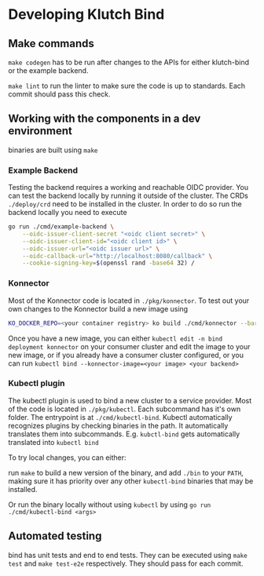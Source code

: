 # Developing Klutch Bind

## Make commands

`make codegen` has to be run after changes to the APIs for either klutch-bind or the example backend.

`make lint` to run the linter to make sure the code is up to standards. Each commit should pass this check.

## Working with the components in a dev environment

binaries are built using `make`

### Example Backend

Testing the backend requires a working and reachable OIDC provider. You can test the backend locally
by running it outside of the cluster. The CRDs `./deploy/crd` need to be installed in the cluster.
In order to do so run the backend locally you need to execute

```sh
go run ./cmd/example-backend \
    --oidc-issuer-client-secret "<oidc client secret>" \
    --oidc-issuer-client-id="<oidc client id>" \
    --oidc-issuer-url="<oidc issuer url>" \
    --oidc-callback-url="http://localhost:8080/callback" \
    --cookie-signing-key=$(openssl rand -base64 32) /

```

### Konnector

Most of the Konnector code is located in `./pkg/konnector`. To test out your own changes to the
Konnector build a new image using

```sh
KO_DOCKER_REPO=<your container registry> ko build ./cmd/konnector --bare -t <some new tag here> --platform=linux/amd64,linux/arm64
```

Once you have a new image, you can either `kubectl edit -n bind deployment konnector` on your
consumer cluster and edit the image to your new image, or if you already have a consumer cluster
configured, or you can run `kubectl bind --konnector-image=<your image> <your backend>`

### Kubectl plugin

The kubectl plugin is used to bind a new cluster to a service provider. Most of the code is located
in `./pkg/kubectl`. Each subcommand has it's own folder. The entrypoint is at `./cmd/kubectl-bind`.
Kubectl automatically recognizes plugins by checking binaries in the path. It automatically
translates them into subcommands. E.g. `kubctl-bind` gets automatically translated into `kubectl
bind`

To try local changes, you can either:

run `make` to build a new version of the binary, and add `./bin` to your `PATH`, making sure it has
priority over any other `kubectl-bind` binaries that may be installed.

Or run the binary locally without using `kubectl` by using `go run ./cmd/kubectl-bind <args>`

## Automated testing

bind has unit tests and end to end tests. They can be executed using `make test` and `make test-e2e`
respectively. They should pass for each commit.
